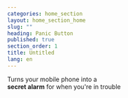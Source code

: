 ```yaml
---
categories: home_section
layout: home_section_home
slug: ""
heading: Panic Button
published: true
section_order: 1
title: Untitled
lang: en
---
```


Turns your mobile phone into a<br/>
**secret alarm** for when you're in trouble